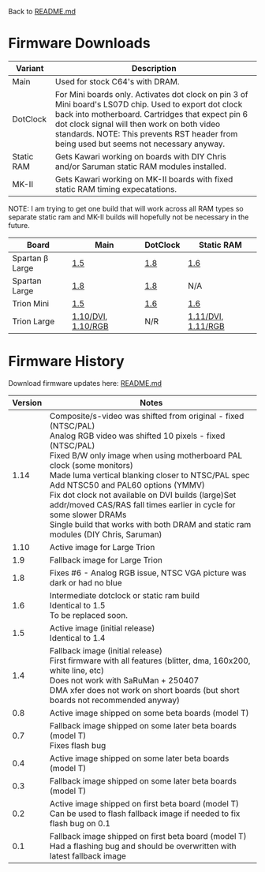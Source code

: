 Back to [README.md](../README.md)

# Firmware Downloads

Variant| Description
-------|---------------
Main | Used for stock C64's with DRAM.
DotClock | For Mini boards only. Activates dot clock on pin 3 of Mini board's LS07D chip. Used to export dot clock back into motherboard. Cartridges that expect pin 6 dot clock signal will then work on both video standards. NOTE: This prevents RST header from being used but seems not necessary anyway.
Static RAM | Gets Kawari working on boards with DIY Chris and/or Saruman static RAM modules installed.
MK-II | Gets Kawari working on MK-II boards with fixed static RAM timing expecatations.

NOTE: I am trying to get one build that will work across all RAM types so separate static ram and MK-II builds will hopefully not be necessary in the future.

Board         | Main | DotClock | Static RAM
--------------|------|----------|------------
Spartan β Large | [1.5](https://accentual.com/vicii-kawari/downloads/flash/T/kawari_flash_1.5_T_multiboot.zip) | [1.8](https://accentual.com/vicii-kawari/downloads/flash/T/kawari_flash_1.8_DOTC_T_multiboot.zip) | [1.6](https://accentual.com/vicii-kawari/downloads/flash/T/kawari_flash_1.6_SARUT_multiboot.zip)
Spartan Large | [1.8](https://accentual.com/vicii-kawari/downloads/flash/LD/kawari_flash_1.8_LD_multiboot.zip) | [1.8](https://accentual.com/vicii-kawari/downloads/flash/LD/kawari_flash_1.8_DOTC_LD_multiboot.zip) | N/A
Trion Mini    | [1.5](https://accentual.com/vicii-kawari/downloads/flash/LH/kawari_flash_1.5_LH_multiboot.zip) | [1.6](https://accentual.com/vicii-kawari/downloads/flash/LH/kawari_flash_1.6_DOTCLH_multiboot.zip) | [1.6](https://accentual.com/vicii-kawari/downloads/flash/LH/kawari_flash_1.6_SARULH_multiboot.zip)
Trion Large   | [1.10/DVI](https://accentual.com/vicii-kawari/downloads/flash/LG/kawari_flash_1.10_MAINLG_DVI_multiboot.zip), [1.10/RGB](https://accentual.com/vicii-kawari/downloads/flash/LG/kawari_flash_1.10_MAINLG_RGB_multiboot.zip) | N/R | [1.11/DVI](https://accentual.com/vicii-kawari/downloads/flash/LG/kawari_flash_1.11_SARULG_DVI_multiboot.zip), [1.11/RGB](https://accentual.com/vicii-kawari/downloads/flash/LG/kawari_flash_1.11_SARULG_RGB_multiboot.zip)

# Firmware History

Download firmware updates here: [README.md](../disks/util/flash/README.md)

Version | Notes
--------|--------
1.14    | Composite/s-video was shifted from original - fixed (NTSC/PAL)<br>Analog RGB video was shifted 10 pixels - fixed (NTSC/PAL)<br>Fixed B/W only image when using motherboard PAL clock (some monitors)<br>Made luma vertical blanking closer to NTSC/PAL spec<br>Add NTSC50 and PAL60 options (YMMV)<br>Fix dot clock not available on DVI builds (large)<nr>Set addr/moved CAS/RAS fall times earlier in cycle for some slower DRAMs<br>Single build that works with both DRAM and static ram modules (DIY Chris, Saruman)
1.10    | Active image for Large Trion
1.9     | Fallback image for Large Trion
1.8     | Fixes #6 - Analog RGB issue, NTSC VGA picture was dark or had no blue
1.6     | Intermediate dotclock or static ram build<br>Identical to 1.5<br>To be replaced soon.
1.5     | Active image (initial release)<br>Identical to 1.4
1.4     | Fallback image (initial release)<br>First firmware with all features (blitter, dma, 160x200, white line, etc)<br>Does not work with SaRuMan + 250407<br>DMA xfer does not work on short boards (but short boards not recommended anyway)
0.8     | Active image shipped on some beta boards (model T)
0.7     | Fallback image shipped on some later beta boards (model T)<br>Fixes flash bug
0.4     | Active image shipped on some later beta boards (model T)
0.3     | Fallback image shipped on some later beta boards (model T)
0.2     | Active image shipped on first beta board (model T)<br>Can be used to flash fallback image if needed to fix flash bug on 0.1
0.1     | Fallback image shipped on first beta board (model T)<br>Had a flashing bug and should be overwritten with latest fallback image
